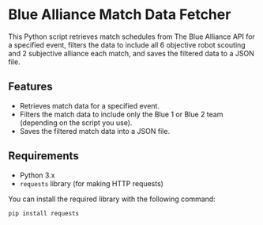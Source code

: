 # Blue Alliance Match Data Fetcher

This Python script retrieves match schedules from The Blue Alliance API for a specified event, filters the data to include all 6 objective robot scouting and 2 subjective alliance each match, and saves the filtered data to a JSON file.

## Features
- Retrieves match data for a specified event.
- Filters the match data to include only the Blue 1 or Blue 2 team (depending on the script you use).
- Saves the filtered match data into a JSON file.

## Requirements
- Python 3.x
- `requests` library (for making HTTP requests)

You can install the required library with the following command:

```bash
pip install requests
